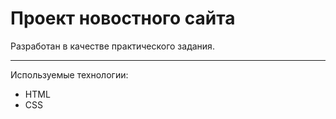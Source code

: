 # Проект новостного сайта

Разработан в качестве практического задания.

---

Используемые технологии:
* HTML
* CSS